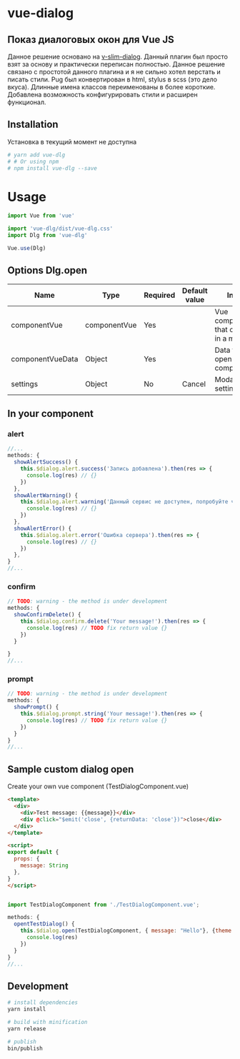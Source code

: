 # vue-dialog

## Показ диалоговых окон для Vue JS
Данное решение основано на [v-slim-dialog](https://github.com/paliari/v-slim-dialog).
Данный плагин был просто взят за основу и практически переписан полностью.
Данное решение связано с простотой данного плагина и я не сильно хотел верстать и писать стили.
Pug был конвертирован в html, stylus в scss (это дело вкуса).
Длинные имена классов переименованы в более короткие.
Добавлена возможность конфигурировать стили и расширен функционал.


## Installation
Установка в текущий момент не доступна
```bash
# yarn add vue-dlg
# # Or using npm
# npm install vue-dlg --save
```

# Usage

```js
import Vue from 'vue'

import 'vue-dlg/dist/vue-dlg.css'
import Dlg from 'vue-dlg'

Vue.use(Dlg)
```

## Options Dlg.open

| Name              | Type               | Required | Default value | Info                                  |
| ----------------- | ------------------ | -------- | ------------- | ------------------------------------- |
| componentVue      | componentVue       | Yes      |               | Vue component that opens in a modal   |
| componentVueData  | Object             | Yes      |               | Data for open vue component           |
| settings          | Object             | No       | Cancel        | Modal settings                        |

## In your component

### alert

```js
//...
methods: {
  showAlertSuccess() {
    this.$dialog.alert.success('Запись добавлена').then(res => {
      console.log(res) // {}
    })
  },
  showAlertWarning() {
    this.$dialog.alert.warning('Данный сервис не доступен, попробуйте через 5 минут').then(res => {
      console.log(res) // {}
    })
  },
  showAlertError() {
    this.$dialog.alert.error('Ошибка сервера').then(res => {
      console.log(res) // {}
    })
  },
}
//...
```

[comment]: <> (![]&#40;alert.gif&#41;)

### confirm

```js
// TODO: warning - the method is under development
methods: {
  showConfirmDelete() {
    this.$dialog.confirm.delete('Your message!').then(res => {
      console.log(res) // TODO fix return value {}
    })
  }

}
//...
```

[comment]: <> (![]&#40;confirm.gif&#41;)

### prompt

```js
// TODO: warning - the method is under development
methods: {
  showPrompt() {
    this.$dialog.prompt.string('Your message!').then(res => {
      console.log(res) // TODO fix return value {}
    })
  }
}
//...
```

[comment]: <> (![]&#40;prompt.gif&#41;)

## Sample custom dialog open

Create your own vue component (TestDialogComponent.vue)
```html
<template>
  <div>
    <div>Test message: {{message}}</div>
    <div @click="$emit('close', {returnData: 'close'})">close</div>
  </div>
</template>

<script>
export default {
  props: {
    message: String
  },
}
</script>
```


```js

import TestDialogComponent from './TestDialogComponent.vue';

methods: {
  opentTestDialog() {
    this.$dialog.open(TestDialogComponent, { message: "Hello"}, {theme: "success", close: {} }).then(res => {
      console.log(res) 
    })
  }
}
//...
```

## Development

```bash
# install dependencies
yarn install

# build with minification
yarn release

# publish
bin/publish
```
